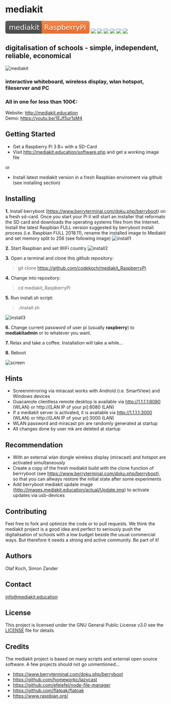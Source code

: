 # mediakit
![Version](mediakit-RaspberryPi-orange.svg)
![](https://img.shields.io/github/license/codekoch/mediakit_RaspberryPi.svg)
![](https://img.shields.io/github/last-commit/codekoch/mediakit_RaspberryPi.svg)
![](https://img.shields.io/github/release/codekoch/mediakit_RaspberryPi.svg)
![](https://img.shields.io/github/release-date/codekoch/mediakit_RaspberryPi.svg)
![](https://img.shields.io/github/watchers/codekoch/mediakit_RaspberryPi.svg?style=social)
![](https://img.shields.io/github/stars/codekoch/mediakit_RaspberryPi.svg?style=social)

## digitalisation of schools - simple, independent, reliable, economical 
![mediakit](http://mediakit.education/images/PenDisplay_Nuc2.jpg)
### interactive whiteboard, wireless display, wlan hotspot, fileserver and PC
### All in one for less than 100€:

Website: http://mediakit.education<br>
Demo: https://youtu.be/1EJf5ur1sM4
 
## Getting Started
- Get a Raspberry Pi 3 B+ with a SD-Card 
- Visit http://mediakit.education/software.php and get a working image file

or  
- Install latest mediakit version in a fresh Raspbian enviroment via github (see installing section)

## Installing
**1.** Install berryboot (https://www.berryterminal.com/doku.php/berryboot) on a fresh sd-card. Once you start your Pi it will start an installer that reformats the SD card and downloads the operating systems files from the Internet. Install the latest Raspbian FULL version suggested by berryboot install process (i.e. Raspbian FULL 2018.11), rename the installed image to Mediakit and set memory split to 256 (see following image)
![install1](http://mediakit.education/images/berryboot.jpg)

**2.** Start Raspbian and set WiFi country 
![install2](http://mediakit.education/images/wificountry.jpg)

**3.** Open a terminal and clone this github repository: 
> git clone https://github.com/codekoch/mediakit_RaspberryPi

**4.** Change into repository:
>cd mediakit_RaspberryPi

**5.** Run install.sh script:
>./install.sh

![install3](http://mediakit.education/images/gitclonenew.jpg)

**6.** Change current password of user pi (usually **raspberry**) to **mediakitadmin** or to whatever you want.

**7.** Relax and take a coffee. Installation will take a while...

**8.** Reboot

![screen](http://mediakit.education/images/collage.jpg)

## Hints
- Screenmirroring via miracast works with Android (i.e. SmartView) and Windows devices 
- Guacamole clientless remote desktop is available via http://1.1.1.1:8080 (WLAN) or http://[LAN IP of your pi]:8080 (LAN)
- If a mediakit server is activated, it is available via http://1.1.1.1:3000 (WLAN) or http://[LAN IP of your pi]:3000 (LAN) 
- WLAN password and miracast pin are randomly generated at startup
- All changes done by user mk are deleted at startup

## Recommendation
- With an external wlan dongle wireless display (miracast) and hotspot are activated simultaneously
- Create a copy of the fresh mediakit build with the clone function of berrryboot (see https://www.berryterminal.com/doku.php/berryboot), so that you can allways restore the initial state after some experiments
- Add berryboot mediakit update image (http://images.mediakit.education/actual/Update.img) to activate updates via usb-devices 

## Contributing
Feel free to fork and optimize the code or to pull requests. We think the mediakit project is a good idea and perfect to seriously push the digitalisation of schools with a low budget beside the usual commercial ways. But therefore it needs a strong and active community. Be part of it!

## Authors
Olaf Koch, Simon Zander

## Contact
info@mediakit.education

## License
This project is licensed under the GNU General Public License v3.0 see the [LICENSE](https://github.com/codekoch/mediakit_RaspberryPi/blob/master/LICENSE) file for details

## Credits 
The mediakit project is based on many scripts and external open source software. A few projects should not go unmentioned...
- https://www.berryterminal.com/doku.php/berryboot
- https://github.com/homeworkc/lazycast
- https://github.com/efeiefei/node-file-manager
- https://github.com/flatpak/flatpak
- https://www.raspbian.org/



